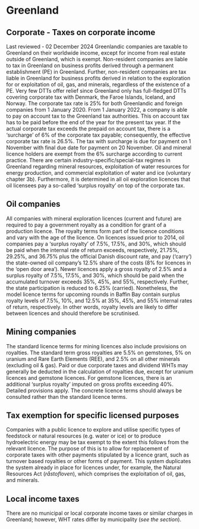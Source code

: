 # Greenland
## Corporate - Taxes on corporate income
Last reviewed - 02 December 2024
Greenlandic companies are taxable to Greenland on their worldwide income, except for income from real estate outside of Greenland, which is exempt. Non-resident companies are liable to tax in Greenland on business profits derived through a permanent establishment (PE) in Greenland. Further, non-resident companies are tax liable in Greenland for business profits derived in relation to the exploration for or exploitation of oil, gas, and minerals, regardless of the existence of a PE. Very few DTTs offer relief since Greenland only has full-fledged DTTs covering corporate tax with Denmark, the Faroe Islands, Iceland, and Norway.
The corporate tax rate is 25% for both Greenlandic and foreign companies from 1 January 2020.
From 1 January 2022, a company is able to pay on account tax to the Greenland tax authorities. This on account tax has to be paid before the end of the year for the present tax year. If the actual corporate tax exceeds the prepaid on account tax, there is a ‘surcharge’ of 6% of the corporate tax payable; consequently, the effective corporate tax rate is 26.5%. The tax with surcharge is due for payment on 1 November with final due date for payment on 20 November.
Oil and mineral licence holders are exempt from the 6% surcharge according to current practice.
There are certain industry-specific/special-tax regimes in Greenland regarding mineral resources, exploitation of water resources for energy production, and commercial exploitation of water and ice (voluntary chapter 3b). Furthermore, it is determined in all oil exploration licences that oil licensees pay a so-called ‘surplus royalty’ on top of the corporate tax.
## Oil companies
All companies with mineral exploration licences (current and future) are required to pay a government royalty as a condition for grant of a production licence. The royalty terms form part of the licence conditions and vary with the age of the licence.
On licences issued prior to 2014, oil companies pay a ‘surplus royalty’ of 7.5%, 17.5%, and 30%, which should be paid when the internal rate of return exceeds, respectively, 21.75%, 29.25%, and 36.75% plus the official Danish discount rate, and pay (‘carry’) the state-owned oil company’s 12.5% share of the costs (8% for licences in the ‘open door area’). Newer licences apply a gross royalty of 2.5% and a surplus royalty of 7.5%, 17.5%, and 30%, which should be paid when the accumulated turnover exceeds 35%, 45%, and 55%, respectively. Further, the state participation is reduced to 6.25% (carried).
Nonetheless, the model licence terms for upcoming rounds in Baffin Bay contain surplus royalty levels of 7.5%, 10%, and 12.5% at 35%, 45%, and 55% internal rates of return, respectively. In other words, royalty levels are likely to differ between licences and should therefore be scrutinised.
## Mining companies
The standard licence terms for mining licences also include provisions on royalties. The standard term gross royalties are 5.5% on gemstones, 5% on uranium and Rare Earth Elements (REE), and 2.5% on all other minerals (excluding oil & gas). Paid or due corporate taxes and dividend WHTs may generally be deducted in the calculation of royalties due, except for uranium licences and gemstone licences. For gemstone licences, there is an additional ‘surplus royalty’ imputed on gross profits exceeding 40%. Detailed provisions apply.
The concrete licence terms should always be consulted rather than the standard licence terms.
## Tax exemption for specific licensed purposes
Companies with a public licence to explore and utilise specific types of feedstock or natural resources (e.g. water or ice) or to produce hydroelectric energy may be tax exempt to the extent this follows from the relevant licence. The purpose of this is to allow for replacement of corporate taxes with other payments stipulated by a licence grant, such as turnover based royalties or other forms of payment. This system duplicates the system already in place for licences under, for example, the Natural Resources Act (_råstofloven_), which comprises the exploitation of oil, gas, and minerals.
## Local income taxes
There are no municipal or local corporate income taxes or similar charges in Greenland; however, WHT rates differ by municipality (_see the section_).
